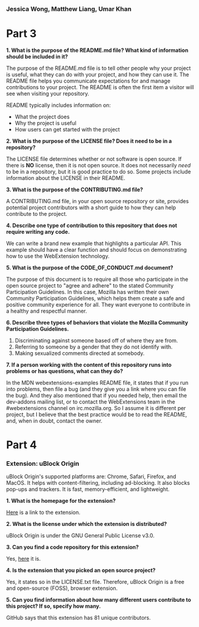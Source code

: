 ### Jessica Wong, Matthew Liang, Umar Khan

# Part 3

**1. What is the purpose of the README.md file? What kind of information should be included in it?**

The purpose of the README.md file is to tell other people why your project is useful, what they can do with your project, and how they can use it.
The README file helps you communicate expectations for and manage contributions to your project.
The README is often the first item a visitor will see when visiting your repository. 

README typically includes information on:
- What the project does
- Why the project is useful
- How users can get started with the project 

**2. What is the purpose of the LICENSE file? Does it need to be in a repository?**

The LICENSE file determines whether or not software is open source. If there is **NO** license, then it is not open source. It does not necessarily _need_ to be in a repository, but it is good practice to do so. Some projects include information about the LICENSE in their README.

**3. What is the purpose of the CONTRIBUTING.md file?**

A CONTRIBUTING.md file, in your open source repository or site, provides potential project contributors with a short guide to how they can help contribute to the project.

**4. Describe one type of contribution to this repository that does not require writing any code.**

We can write a brand new example that highlights a particular API. This example should have a clear function and should focus on demonstrating how to use the WebExtension technology.

**5. What is the purpose of the CODE_OF_CONDUCT.md document?**

The purpose of this document is to require all those who participate in the open source project to "agree and adhere" to the stated Community Participation Guidelines. In this case, Mozilla has written their own Community Participation Guidelines, which helps them create a safe and positive community experience for all. They want everyone to contribute in a healthy and respectful manner.

**6. Describe three types of behaviors that violate the Mozilla Community Participation Guidelines.**

1. Discriminating against someone based off of where they are from. 
2. Referring to someone by a gender that they do not identify with.
3. Making sexualized comments directed at somebody.

**7. If a person working with the content of this repository runs into problems or has questions, what can they do?**

In the MDN webextensions-examples README file, it states that if you run into problems, then file a bug (and they give you a link where you can file the bug). And they also mentioned that if you needed help, then email the dev-addons mailing list, or to contact the WebExtensions team in the #webextensions channel on irc.mozilla.org. So I assume it is different per project, but I believe that the best practice would be to read the README, and, when in doubt, contact the owner.

# Part 4 

### Extension: uBlock Origin

uBlock Origin's supported platforms are: Chrome, Safari, Firefox, and MacOS. It helps with content-filtering, including ad-blocking. It also blocks pop-ups and trackers. It is fast, memory-efficient, and lightweight. 

**1. What is the homepage for the extension?**

[Here](https://ublock.org/) is a link to the extension. 

**2. What is the license under which the extension is distributed?**

uBlock Origin is under the GNU General Public License v3.0.

**3. Can you find a code repository for this extension?**

Yes, [here](https://github.com/gorhill/uBlock) it is. 

**4. Is the extension that you picked an open source project?**

Yes, it states so in the LICENSE.txt file. Therefore, uBlock Origin is a free and open-source (FOSS), browser extension. 

**5. Can you find information about how many different users contribute to this project? If so, specify how many.**

GitHub says that this extension has 81 unique contributors. 
